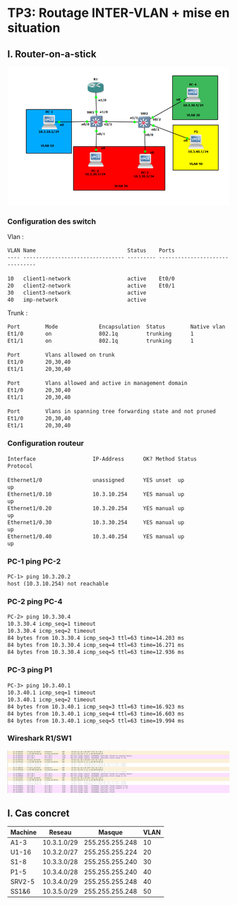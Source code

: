 # TP3: Routage INTER-VLAN + mise en situation
## I. Router-on-a-stick

![topologie](images/topologie1.PNG)

### Configuration des switch

Vlan :
```
VLAN Name                             Status    Ports
---- -------------------------------- --------- -------------------------------

10   client1-network                  active    Et0/0
20   client2-network                  active    Et0/1
30   client3-network                  active
40   imp-network                      active
```

Trunk :

```
Port        Mode             Encapsulation  Status        Native vlan
Et1/0       on               802.1q         trunking      1
Et1/1       on               802.1q         trunking      1

Port        Vlans allowed on trunk
Et1/0       20,30,40
Et1/1       20,30,40

Port        Vlans allowed and active in management domain
Et1/0       20,30,40
Et1/1       20,30,40

Port        Vlans in spanning tree forwarding state and not pruned
Et1/0       20,30,40
Et1/1       20,30,40
```

### Configuration routeur

```
Interface                  IP-Address      OK? Method Status                Protocol

Ethernet1/0                unassigned      YES unset  up                    up  
Ethernet1/0.10             10.3.10.254     YES manual up                    up  
Ethernet1/0.20             10.3.20.254     YES manual up                    up  
Ethernet1/0.30             10.3.30.254     YES manual up                    up  
Ethernet1/0.40             10.3.40.254     YES manual up                    up 
```

### PC-1 ping PC-2

```
PC-1> ping 10.3.20.2
host (10.3.10.254) not reachable
```

### PC-2 ping PC-4

```
PC-2> ping 10.3.30.4
10.3.30.4 icmp_seq=1 timeout
10.3.30.4 icmp_seq=2 timeout
84 bytes from 10.3.30.4 icmp_seq=3 ttl=63 time=14.203 ms
84 bytes from 10.3.30.4 icmp_seq=4 ttl=63 time=16.271 ms
84 bytes from 10.3.30.4 icmp_seq=5 ttl=63 time=12.936 ms
```

### PC-3 ping P1

```
PC-3> ping 10.3.40.1
10.3.40.1 icmp_seq=1 timeout
10.3.40.1 icmp_seq=2 timeout
84 bytes from 10.3.40.1 icmp_seq=3 ttl=63 time=16.923 ms
84 bytes from 10.3.40.1 icmp_seq=4 ttl=63 time=16.603 ms
84 bytes from 10.3.40.1 icmp_seq=5 ttl=63 time=19.994 ms
```

### Wireshark R1/SW1

![topologie](images/ping-p1-pc2.PNG)


## I. Cas concret

| Machine | Reseau      | Masque          | VLAN |
|---------|-------------|-----------------|------|
| A1-3    | 10.3.1.0/29 | 255.255.255.248 | 10   |
| U1-16   | 10.3.2.0/27 | 255.255.255.224 | 20   |
| S1-8    | 10.3.3.0/28 | 255.255.255.240 | 30   |
| P1-5    | 10.3.4.0/28 | 255.255.255.240 | 40   |
| SRV2-5  | 10.3.4.0/29 | 255.255.255.248 | 40   |
| SS1&6   | 10.3.5.0/29 | 255.255.255.248 | 50   |


